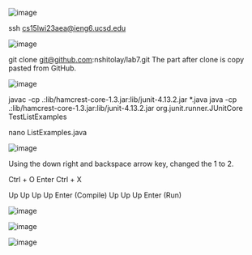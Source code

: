 ![image](https://user-images.githubusercontent.com/122496486/220794330-4edae0a2-165d-46ec-92a1-3f8f06fc3aeb.png)

ssh cs15lwi23aea@ieng6.ucsd.edu

![image](https://user-images.githubusercontent.com/122496486/220794517-7c78abac-909d-487e-8d0d-6cf7deb2d622.png)

git clone git@github.com:nshitolay/lab7.git
The part after clone is copy pasted from GitHub. 

![image](https://user-images.githubusercontent.com/122496486/220794767-639742f4-f5c2-4924-82dd-29bcc98f24c3.png)

javac -cp .:lib/hamcrest-core-1.3.jar:lib/junit-4.13.2.jar *.java
java -cp .:lib/hamcrest-core-1.3.jar:lib/junit-4.13.2.jar org.junit.runner.JUnitCore TestListExamples

nano ListExamples.java

![image](https://user-images.githubusercontent.com/122496486/220794921-b9746266-a893-4de8-9804-11c4710a258b.png)

Using the down right and backspace arrow key, changed the 1 to 2. 

Ctrl + O
Enter
Ctrl + X

Up Up Up Up Enter (Compile)
Up Up Up Enter (Run)

![image](https://user-images.githubusercontent.com/122496486/220795056-9cb2da38-893f-4000-9445-cc4fdf2e2a19.png)

![image](https://user-images.githubusercontent.com/122496486/220796091-187f1804-21ef-4ca1-a0af-bffc547d57ec.png)


![image](https://user-images.githubusercontent.com/122496486/220795542-750bb193-0778-46bc-8a1a-7e2a27b581d4.png)
